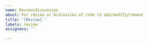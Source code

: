 ```yaml
---
name: Review/discussion
about: For review or discussion of code to add/modify/remove
title: '[Review] '
labels: review
assignees: ''

---
```



